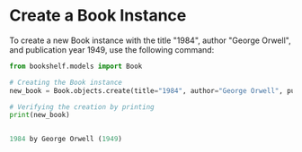 # Create a Book Instance

To create a new Book instance with the title "1984", author "George Orwell", and publication year 1949, use the following command:

```python
from bookshelf.models import Book

# Creating the Book instance
new_book = Book.objects.create(title="1984", author="George Orwell", publication_year=1949)

# Verifying the creation by printing
print(new_book)


1984 by George Orwell (1949)
